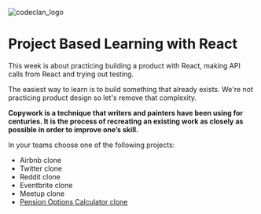 ![codeclan_logo](https://user-images.githubusercontent.com/11422619/54070681-ca4c5200-425a-11e9-8cf8-cd6a191bc3cd.png)

# Project Based Learning with React

This week is about practicing building a product with React, making API calls from React and trying out testing.

The easiest way to learn is to build something that already exists. We're not practicing product design so let's remove that complexity.

__Copywork is a technique that writers and painters have been using for centuries. It is the process of recreating an existing
work as closely as possible in order to improve one’s skill.__


In your teams choose one of the following projects:

- Airbnb clone
- Twitter clone
- Reddit clone
- Eventbrite clone
- Meetup clone
- [Pension Options Calculator clone](https://extranet.secure.scottishwidows.co.uk/consumer/retirement/calculators-tools/pensions-options-calculator/)
